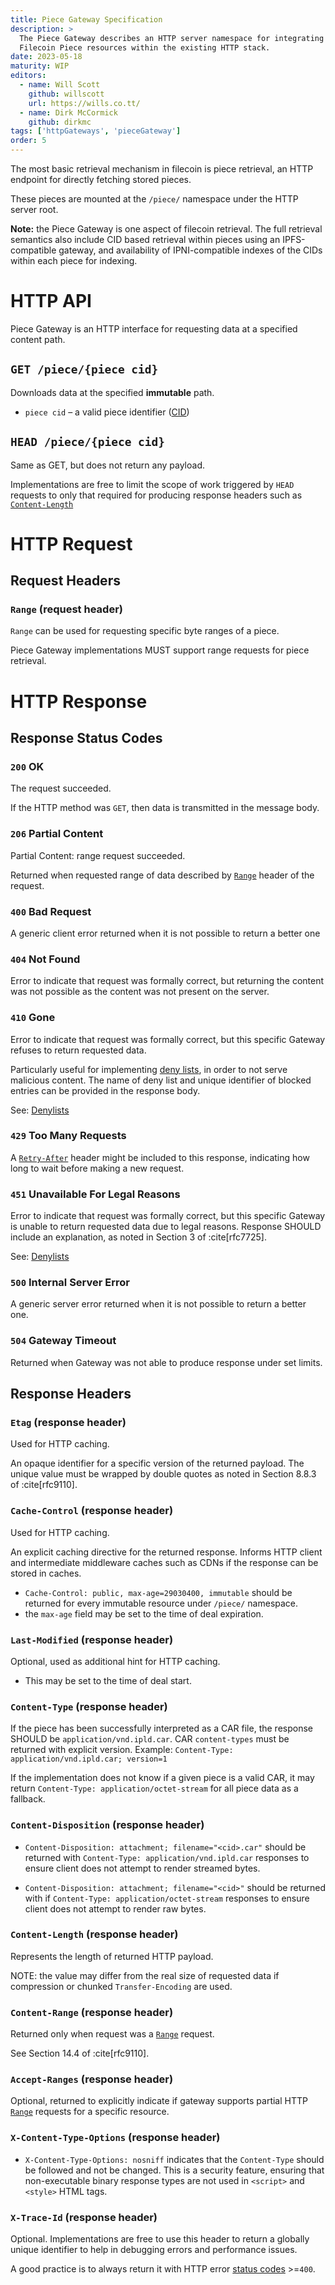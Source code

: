 ```yaml
---
title: Piece Gateway Specification
description: >
  The Piece Gateway describes an HTTP server namespace for integrating
  Filecoin Piece resources within the existing HTTP stack.
date: 2023-05-18
maturity: WIP
editors:
  - name: Will Scott
    github: willscott
    url: https://wills.co.tt/
  - name: Dirk McCormick
    github: dirkmc
tags: ['httpGateways', 'pieceGateway']
order: 5
---
```


The most basic retrieval mechanism in filecoin is piece retrieval, an
HTTP endpoint for directly fetching stored pieces.

These pieces are mounted at the  `/piece/` namespace under the HTTP server root.

**Note:** the Piece Gateway is one aspect of filecoin retrieval. The full retrieval
semantics also include CID based retrieval within pieces using an IPFS-compatible gateway,
and availability of IPNI-compatible indexes of the CIDs within each piece for indexing.

# HTTP API

Piece Gateway is an HTTP interface for requesting data at a specified content path.

## `GET /piece/{piece cid}`

Downloads data at the specified **immutable** path.

- `piece cid` – a valid piece identifier ([CID](https://docs.ipfs.io/concepts/glossary#cid))

## `HEAD /piece/{piece cid}`

Same as GET, but does not return any payload.

Implementations are free to limit the scope of work triggered by
`HEAD` requests to only that required for producing response headers
such as
[`Content-Length`](#content-length-response-header)

# HTTP Request

## Request Headers

### `Range` (request header)

`Range` can be used for requesting specific byte ranges of a piece.

Piece Gateway implementations MUST support range requests for piece retrieval.

# HTTP Response

## Response Status Codes

### `200` OK

The request succeeded.

If the HTTP method was `GET`, then data is transmitted in the message body.

### `206` Partial Content

Partial Content: range request succeeded.

Returned when requested range of data described by  [`Range`](#range-request-header) header of the request.

### `400` Bad Request

A generic client error returned when it is not possible to return a better one

### `404` Not Found

Error to indicate that request was formally correct, but returning the
content was not possible as the content was not present on the server.

### `410` Gone

Error to indicate that request was formally correct, but this specific Gateway
refuses to return requested data.

Particularly useful for implementing [deny lists](#denylists), in order to not serve malicious content.
The name of deny list and unique identifier of blocked entries can be provided in the response body.

See: [Denylists](#denylists)

### `429` Too Many Requests

A
[`Retry-After`](https://developer.mozilla.org/en-US/docs/Web/HTTP/Headers/Retry-After)
header might be included to this response, indicating how long to wait before
making a new request.

### `451` Unavailable For Legal Reasons

Error to indicate that request was formally correct, but this specific Gateway
is unable to return requested data due to legal reasons. Response SHOULD
include an explanation, as noted in Section 3 of :cite[rfc7725].

See: [Denylists](#denylists)

### `500` Internal Server Error

A generic server error returned when it is not possible to return a better one.

### `504` Gateway Timeout

Returned when Gateway was not able to produce response under set limits.

## Response Headers

### `Etag` (response header)

Used for HTTP caching.

An opaque identifier for a specific version of the returned payload. The unique
value must be wrapped by double quotes as noted in Section 8.8.3 of :cite[rfc9110].

### `Cache-Control` (response header)

Used for HTTP caching.

An explicit caching directive for the returned response. Informs HTTP client
and intermediate middleware caches such as CDNs if the response can be stored
in caches.

- `Cache-Control: public, max-age=29030400, immutable` should be returned for
  every immutable resource under `/piece/` namespace.
- the `max-age` field may be set to the time of deal expiration.

### `Last-Modified` (response header)

Optional, used as additional hint for HTTP caching.

- This may be set to the time of deal start.

### `Content-Type` (response header)

If the piece has been successfully interpreted as a CAR file, the response
SHOULD be `application/vnd.ipld.car`. CAR `content-types` must be returned
with explicit version.
Example: `Content-Type: application/vnd.ipld.car; version=1`

If the implementation does not know if a given piece is a valid CAR, it may return
`Content-Type: application/octet-stream` for all piece data as a fallback.

### `Content-Disposition` (response header)

- `Content-Disposition: attachment; filename="<cid>.car"` should be returned
  with `Content-Type: application/vnd.ipld.car` responses to ensure client does
  not attempt to render streamed bytes.

- `Content-Disposition: attachment; filename="<cid>"` should be returned
  with if `Content-Type: application/octet-stream` responses to ensure client does
  not attempt to render raw bytes.

### `Content-Length` (response header)

Represents the length of returned HTTP payload.

NOTE: the value may differ from the real size of requested data if compression or chunked `Transfer-Encoding` are used.

### `Content-Range` (response header)

Returned only when request was a [`Range`](#range-request-header) request.

See Section 14.4 of :cite[rfc9110].

### `Accept-Ranges` (response header)

Optional, returned to explicitly indicate if gateway supports partial HTTP
[`Range`](#range-request-header) requests for a specific resource.

### `X-Content-Type-Options` (response header)

- `X-Content-Type-Options: nosniff` indicates that the `Content-Type` should be
  followed and not be changed. This is a security feature, ensuring that
  non-executable binary response types are not used in `<script>` and `<style>`
  HTML tags.

### `X-Trace-Id` (response header)

Optional. Implementations are free to use this header to return a globally
unique identifier to help in debugging errors and performance issues.

A good practice is to always return it with HTTP error [status codes](#response-status-codes) >=`400`.
